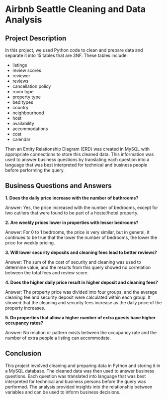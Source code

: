 # **Airbnb Seattle Cleaning and Data Analysis**

## Project Description

In this project, we used Python code to clean and prepare data and separate it into 15 tables that are 3NF. These tables include:

* listings
* review scores
* reviewer
* reviews
* cancellation policy
* room type
* property type
* bed types
* country
* neighbourhood
* host
* availability
* accommodations
* cost
* calendar

Then an Entity Relationship Diagram (ERD) was created in MySQL with appropriate connections to store this cleaned data. This information was used to answer business questions by translating each question into a language that was best interpreted for technical and business people before performing the query.

## Business Questions and Answers

**1. Does the daily price increase with the number of bathrooms?**

Answer: Yes, the price increased with the number of bedrooms, except for two outliers that were found to be part of a hostel/hotel property.

**2. Are weekly prices lower in properties with lesser bedrooms?**

Answer: For 0 to 1 bedrooms, the price is very similar, but in general, it continues to be true that the lower the number of bedrooms, the lower the price for weekly pricing.

**3. Will lower security deposits and cleaning fees lead to better reviews?**

Answer: The sum of the cost of security and cleaning was used to determine value, and the results from this query showed no correlation between the total fees and review score.

**4. Does the higher daily price result in higher deposit and cleaning fees?**

Answer: The property price was divided into four groups, and the average cleaning fee and security deposit were calculated within each group. It showed that the cleaning and security fees increase as the daily price of the property increases.

**5. Do properties that allow a higher number of extra guests have higher occupancy rates?**

Answer: No relation or pattern exists between the occupancy rate and the number of extra people a listing can accommodate.

## Conclusion

This project involved cleaning and preparing data in Python and storing it in a MySQL database. The cleaned data was then used to answer business questions. Each question was translated into language that was best interpreted for technical and business persons before the query was performed. The analysis provided insights into the relationship between variables and can be used to inform business decisions.
